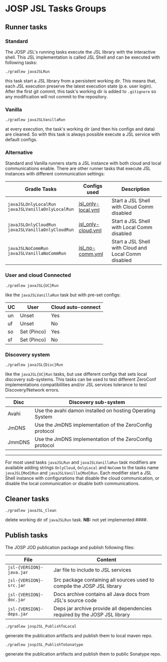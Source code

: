 # JOSP JSL Tasks Groups

## Runner tasks

### Standard

The JOSP JSL's running tasks execute the JSL library with the interactive shell. This JSL implementation is called JSL Shell and can be executed with following tasks:

```shell
./gradlew javaJSLRun
```

this task start a JSL library from a persistent working dir. This means that, each JSL execution preserve the latest execution state (p.e. user login). After the first git commit, this task's working dir is added to ```.gitignore```
so any modification will not commit to the repository.

### Vanilla

```shell
./gradlew javaJSLVanillaRun
```

at every execution, the task's working dir (and then his configs and data)
are cleaned. So with this task is always possible execute a JSL service with default configs.

### Alternative

Standard and Vanilla runners starts a JSL instance with both cloud and local communications enable. There are other runner tasks that execute JSL instances with different communication settings:

| Gradle Tasks                                                  | Configs used                                      | Description |
|---------------------------------------------------------------|---------------------------------------------------|-------------|
| ```javaJSLOnlyLocalRun```<br>```javaJSLVanillaOnlyLocalRun``` | [jsl_only-local.yml](src/jospJSL/configs/jsl_only-local.yml) | Start a JSL Shell with Cloud Comm disabled |
| ```javaJSLOnlyCloudRun```<br>```javaJSLVanillaOnlyCloudRun``` | [jsl_only-cloud.yml](src/jospJSL/configs/jsl_only-cloud.yml) | Start a JSL Shell with Local Comm disabled |
| ```javaJSLNoCommRun```<br>```javaJSLVanillaNoCommRun```       | [jsl_no-comm.yml](src/jospJSL/configs/jsl_no-comm.yml)    | Start a JSL Shell with Cloud and Local Comm disabled |

### User and cloud Connected

```shell
./gradlew javaJSL{UC}Run
```

like the ```javaJSLVanillaRun``` task but with pre-set configs:

| UC | User | Cloud auto-connect |
|----|------|--------------------|
| un | Unset | Yes |
| uf | Unset | No  |
| so | Set (Pinco) | Yes |
| sf | Set (Pinco) | No  |

### Discovery system

```shell
./gradlew javaJSL{Disc}Run
```

like the ```javaJSL{UC}Run``` tasks, but use different configs that sets local discovery sub-systems. This tasks can be used to test different ZeroConf implementations compatibilities and/or JSL services tolerance to test Discovery/Network errors.

| Disc   | Discovery sub-system |
|--------|----------------------|
| Avahi  | Use the avahi damon installed on hosting Operating System |
| JmDNS  | Use the JmDNS implementation of the ZeroConfig protocol   |
| JmmDNS | Use the JmDNS implementation of the ZeroConfig protocol   |

---
For most used tasks ```javaJSLRun``` and ```javaJSLVanillaRun``` task modifiers are available adding strings ```OnlyCloud```, ```OnlyLocal``` and ```NoComm```
to the tasks name ```javaJSL{Mod}Run``` and ```javaJSLVanilla{Mod}Run```. Each modifier start a JSL Shell instance with configurations that disable the cloud communication, or disable the local communication or disable both communications.

## Cleaner tasks

```shell
./gradlew javaJSL_Clean
```

delete working dir of ```javaJSLRun``` task.
**NB:** not yet implemented ####.

## Publish tasks

The JOSP JOD publication package and publish following files:

| File | Content |
|------|---------|
| ```jsl-{VERSION}-java.jar``` | Jar file to include to JSL services |
| ```jsl-{VERSION}-src.jar```  | Src package containing all sources used to compile the JOSP JSL library |
| ```jsl-{VERSION}-doc.jar```  | Docs archive contains all Java docs from JSL's source code |
| ```jsl-{VERSION}-deps.jar``` | Deps jar archive provide all dependencies required by the JOSP JSL library |

```shell
./gradlew jospJSL_PublishToLocal
```

generate the publication artifacts and publish them to local maven repo.

```shell
./gradlew jospJSL_PublishToSonatype
```

generate the publication artifacts and publish them to public Sonatype repo.
